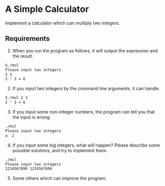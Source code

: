# A Simple Calculator

Implement a calculator which can multiply two integers.

## Requirements

1. When you run the program as follows, it will output the expression and the result.

```bash
$./mul 
Please input two integers
2 3
2 * 3 = 6
```

2. If you input two integers by the command line arguments, it can handle.

```bash
$./mul 2 3
2 * 3 = 6
```

3. If you input some non-integer numbers, the program can tell you that the input is wrong.

```bash
./mul 
Please input two integers
a  2
```

4. If you input some big integers, what will happen? Please describe some possible solutions, and try to implement them.

```bash
./mul 
Please input two integers
1234567890 1234567890
```

5. Some others which can improve the program.
